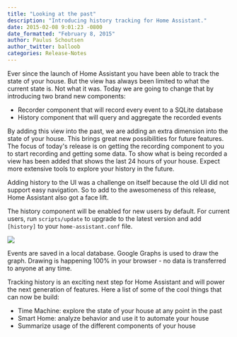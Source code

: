 ```yaml
---
title: "Looking at the past"
description: "Introducing history tracking for Home Assistant."
date: 2015-02-08 9:01:23 -0800
date_formatted: "February 8, 2015"
author: Paulus Schoutsen
author_twitter: balloob
categories: Release-Notes
---
```


Ever since the launch of Home Assistant you have been able to track the state of your house. But the view has always been limited to what the current state is. Not what it was. Today we are going to change that by introducing two brand new components:

* Recorder component that will record every event to a SQLite database
* History component that will query and aggregate the recorded events

By adding this view into the past, we are adding an extra dimension into the state of your house. This brings great new possibilities for future features. The focus of today's release is on getting the recording component to you to start recording and getting some data. To show what is being recorded a view has been added that shows the last 24 hours of your house. Expect more extensive tools to explore your history in the future.

Adding history to the UI was a challenge on itself because the old UI did not support easy navigation. So to add to the awesomeness of this release, Home Assistant also got a face lift.

The history component will be enabled for new users by default. For current users, run `scripts/update` to upgrade to the latest version and add `[history]` to your `home-assistant.conf` file.

<p class='img'>
  <a href='{{site_root}}/images/screenshots/component_history_24h.png'>
    <img src='{{site_root}}/images/screenshots/component_history_24h.png' />
  </a>
</p>

<p class='note'>
Events are saved in a local database. Google Graphs is used to draw the graph. Drawing is happening 100% in your browser - no data is transferred to anyone at any time.
</p>

<!--more-->

Tracking history is an exciting next step for Home Assistant and will power the next generation of features. Here a list of some of the cool things that can now be build:

 - Time Machine: explore the state of your house at any point in the past
 - Smart Home: analyze behavior and use it to automate your house
 - Summarize usage of the different components of your house
